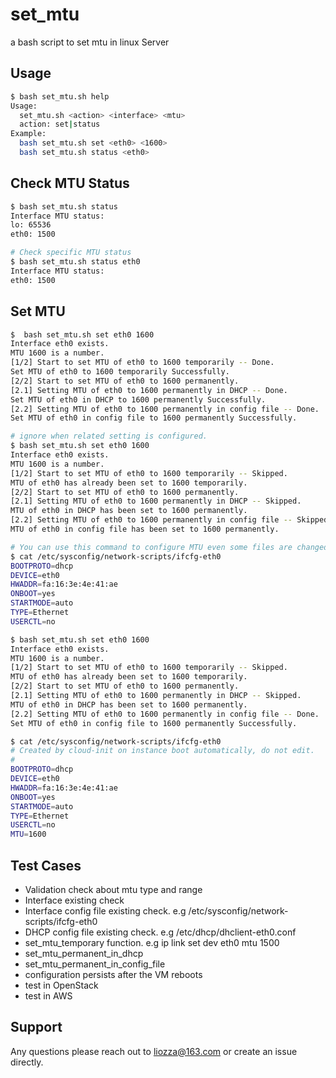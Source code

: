 # set_mtu
a bash script to set mtu in linux Server

## Usage
```bash
$ bash set_mtu.sh help
Usage:
  set_mtu.sh <action> <interface> <mtu>
  action: set|status
Example:
  bash set_mtu.sh set <eth0> <1600>
  bash set_mtu.sh status <eth0>   
```

## Check MTU Status
```bash
$ bash set_mtu.sh status
Interface MTU status:
lo: 65536
eth0: 1500

# Check specific MTU status
$ bash set_mtu.sh status eth0
Interface MTU status:
eth0: 1500  
```

## Set MTU
```bash
$  bash set_mtu.sh set eth0 1600
Interface eth0 exists.
MTU 1600 is a number.
[1/2] Start to set MTU of eth0 to 1600 temporarily -- Done.
Set MTU of eth0 to 1600 temporarily Successfully.
[2/2] Start to set MTU of eth0 to 1600 permanently.
[2.1] Setting MTU of eth0 to 1600 permanently in DHCP -- Done.
Set MTU of eth0 in DHCP to 1600 permanently Successfully.
[2.2] Setting MTU of eth0 to 1600 permanently in config file -- Done.
Set MTU of eth0 in config file to 1600 permanently Successfully.

# ignore when related setting is configured. 
$ bash set_mtu.sh set eth0 1600
Interface eth0 exists.
MTU 1600 is a number.
[1/2] Start to set MTU of eth0 to 1600 temporarily -- Skipped.
MTU of eth0 has already been set to 1600 temporarily.
[2/2] Start to set MTU of eth0 to 1600 permanently.
[2.1] Setting MTU of eth0 to 1600 permanently in DHCP -- Skipped.
MTU of eth0 in DHCP has been set to 1600 permanently.
[2.2] Setting MTU of eth0 to 1600 permanently in config file -- Skipped.
MTU of eth0 in config file has been set to 1600 permanently.

# You can use this command to configure MTU even some files are changed manually
$ cat /etc/sysconfig/network-scripts/ifcfg-eth0
BOOTPROTO=dhcp
DEVICE=eth0
HWADDR=fa:16:3e:4e:41:ae
ONBOOT=yes
STARTMODE=auto
TYPE=Ethernet
USERCTL=no

$ bash set_mtu.sh set eth0 1600
Interface eth0 exists.
MTU 1600 is a number.
[1/2] Start to set MTU of eth0 to 1600 temporarily -- Skipped.
MTU of eth0 has already been set to 1600 temporarily.
[2/2] Start to set MTU of eth0 to 1600 permanently.
[2.1] Setting MTU of eth0 to 1600 permanently in DHCP -- Skipped.
MTU of eth0 in DHCP has been set to 1600 permanently.
[2.2] Setting MTU of eth0 to 1600 permanently in config file -- Done.
Set MTU of eth0 in config file to 1600 permanently Successfully.

$ cat /etc/sysconfig/network-scripts/ifcfg-eth0
# Created by cloud-init on instance boot automatically, do not edit.
#
BOOTPROTO=dhcp
DEVICE=eth0
HWADDR=fa:16:3e:4e:41:ae
ONBOOT=yes
STARTMODE=auto
TYPE=Ethernet
USERCTL=no
MTU=1600   
```

## Test Cases
- Validation check about mtu type and range
- Interface existing check
- Interface config file existing check. e.g /etc/sysconfig/network-scripts/ifcfg-eth0
- DHCP config file existing check. e.g /etc/dhcp/dhclient-eth0.conf
- set_mtu_temporary function. e.g ip link set dev eth0 mtu 1500
- set_mtu_permanent_in_dhcp
- set_mtu_permanent_in_config_file
- configuration persists after the VM reboots
- test in OpenStack
- test in AWS

## Support
Any questions please reach out to <liozza@163.com> or create an issue directly.